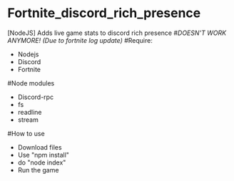 # Fortnite_discord_rich_presence
[NodeJS] Adds live game stats to discord rich presence
#*DOESN'T WORK ANYMORE! (Due to fortnite log update)*
#Require:
- Nodejs
- Discord
- Fortnite

#Node modules
- Discord-rpc
- fs
- readline
- stream

#How to use
- Download files
- Use "npm install"
- do "node index"
- Run the game
